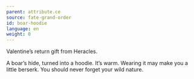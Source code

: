 ```yaml
---
parent: attribute.ce
source: fate-grand-order
id: boar-hoodie
language: en
weight: 0
---
```


Valentine’s return gift from Heracles.

A boar’s hide, turned into a hoodie. It’s warm.
Wearing it may make you a little berserk.
You should never forget your wild nature.
